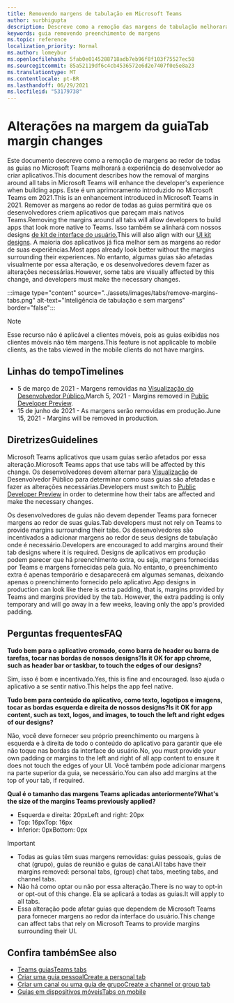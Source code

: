 ```yaml
---
title: Removendo margens de tabulação em Microsoft Teams
author: surbhigupta
description: Descreve como a remoção das margens de tabulação melhorará a experiência do desenvolvedor.
keywords: guia removendo preenchimento de margens
ms.topic: reference
localization_priority: Normal
ms.author: lomeybur
ms.openlocfilehash: 5fab0e0145288718adb7eb96f8f103f75527ec58
ms.sourcegitcommit: 85a52119df6c4cb4536572e6d2e7407f0e5e8a23
ms.translationtype: MT
ms.contentlocale: pt-BR
ms.lasthandoff: 06/29/2021
ms.locfileid: "53179738"
---
```

# <a name="tab-margin-changes"></a><span data-ttu-id="0082f-104">Alterações na margem da guia</span><span class="sxs-lookup"><span data-stu-id="0082f-104">Tab margin changes</span></span>

<span data-ttu-id="0082f-105">Este documento descreve como a remoção de margens ao redor de todas as guias no Microsoft Teams melhorará a experiência do desenvolvedor ao criar aplicativos.</span><span class="sxs-lookup"><span data-stu-id="0082f-105">This document describes how the removal of margins around all tabs in Microsoft Teams will enhance the developer's experience when building apps.</span></span> <span data-ttu-id="0082f-106">Este é um aprimoramento introduzido no Microsoft Teams em 2021.</span><span class="sxs-lookup"><span data-stu-id="0082f-106">This is an enhancement introduced in Microsoft Teams in 2021.</span></span>
<span data-ttu-id="0082f-107">Remover as margens ao redor de todas as guias permitirá que os desenvolvedores criem aplicativos que pareçam mais nativos Teams.</span><span class="sxs-lookup"><span data-stu-id="0082f-107">Removing the margins around all tabs will allow developers to build apps that look more native to Teams.</span></span> <span data-ttu-id="0082f-108">Isso também se alinhará com nossos designs [de kit de interface do usuário.](~/tabs/design/tabs.md)</span><span class="sxs-lookup"><span data-stu-id="0082f-108">This will also align with our [UI kit designs](~/tabs/design/tabs.md).</span></span> <span data-ttu-id="0082f-109">A maioria dos aplicativos já fica melhor sem as margens ao redor de suas experiências.</span><span class="sxs-lookup"><span data-stu-id="0082f-109">Most apps already look better without the margins surrounding their experiences.</span></span> <span data-ttu-id="0082f-110">No entanto, algumas guias são afetadas visualmente por essa alteração, e os desenvolvedores devem fazer as alterações necessárias.</span><span class="sxs-lookup"><span data-stu-id="0082f-110">However, some tabs are visually affected by this change, and developers must make the necessary changes.</span></span>

:::image type="content" source="../assets/images/tabs/remove-margins-tabs.png" alt-text="Inteligência de tabulação e sem margens" border="false":::

> [!NOTE]
> <span data-ttu-id="0082f-112">Esse recurso não é aplicável a clientes móveis, pois as guias exibidas nos clientes móveis não têm margens.</span><span class="sxs-lookup"><span data-stu-id="0082f-112">This feature is not applicable to mobile clients, as the tabs viewed in the mobile clients do not have margins.</span></span> 

## <a name="timelines"></a><span data-ttu-id="0082f-113">Linhas do tempo</span><span class="sxs-lookup"><span data-stu-id="0082f-113">Timelines</span></span>

* <span data-ttu-id="0082f-114">5 de março de 2021 - Margens removidas na [Visualização do Desenvolvedor Público.](~/resources/dev-preview/developer-preview-intro.md)</span><span class="sxs-lookup"><span data-stu-id="0082f-114">March 5, 2021 - Margins removed in [Public Developer Preview](~/resources/dev-preview/developer-preview-intro.md).</span></span>
* <span data-ttu-id="0082f-115">15 de junho de 2021 - As margens serão removidas em produção.</span><span class="sxs-lookup"><span data-stu-id="0082f-115">June 15, 2021 - Margins will be removed in production.</span></span>

## <a name="guidelines"></a><span data-ttu-id="0082f-116">Diretrizes</span><span class="sxs-lookup"><span data-stu-id="0082f-116">Guidelines</span></span>

<span data-ttu-id="0082f-117">Microsoft Teams aplicativos que usam guias serão afetados por essa alteração.</span><span class="sxs-lookup"><span data-stu-id="0082f-117">Microsoft Teams apps that use tabs will be affected by this change.</span></span> <span data-ttu-id="0082f-118">Os desenvolvedores devem alternar para [Visualização](~/resources/dev-preview/developer-preview-intro.md) de Desenvolvedor Público para determinar como suas guias são afetadas e fazer as alterações necessárias.</span><span class="sxs-lookup"><span data-stu-id="0082f-118">Developers must switch to [Public Developer Preview](~/resources/dev-preview/developer-preview-intro.md) in order to determine how their tabs are affected and make the necessary changes.</span></span>

<span data-ttu-id="0082f-119">Os desenvolvedores de guias não devem depender Teams para fornecer margens ao redor de suas guias.</span><span class="sxs-lookup"><span data-stu-id="0082f-119">Tab developers must not rely on Teams to provide margins surrounding their tabs.</span></span> <span data-ttu-id="0082f-120">Os desenvolvedores são incentivados a adicionar margens ao redor de seus designs de tabulação onde é necessário.</span><span class="sxs-lookup"><span data-stu-id="0082f-120">Developers are encouraged to add margins around their tab designs where it is required.</span></span> <span data-ttu-id="0082f-121">Designs de aplicativos em produção podem parecer que há preenchimento extra, ou seja, margens fornecidas por Teams e margens fornecidas pela guia. No entanto, o preenchimento extra é apenas temporário e desaparecerá em algumas semanas, deixando apenas o preenchimento fornecido pelo aplicativo.</span><span class="sxs-lookup"><span data-stu-id="0082f-121">App designs in production can look like there is extra padding, that is, margins provided by Teams and margins provided by the tab. However, the extra padding is only temporary and will go away in a few weeks, leaving only the app's provided padding.</span></span>

## <a name="faq"></a><span data-ttu-id="0082f-122">Perguntas frequentes</span><span class="sxs-lookup"><span data-stu-id="0082f-122">FAQ</span></span>

<span data-ttu-id="0082f-123">**Tudo bem para o aplicativo cromado, como barra de header ou barra de tarefas, tocar nas bordas de nossos designs?**</span><span class="sxs-lookup"><span data-stu-id="0082f-123">**Is it OK for app chrome, such as header bar or taskbar, to touch the edges of our designs?**</span></span>

<span data-ttu-id="0082f-124">Sim, isso é bom e incentivado.</span><span class="sxs-lookup"><span data-stu-id="0082f-124">Yes, this is fine and encouraged.</span></span> <span data-ttu-id="0082f-125">Isso ajuda o aplicativo a se sentir nativo.</span><span class="sxs-lookup"><span data-stu-id="0082f-125">This helps the app feel native.</span></span>

<span data-ttu-id="0082f-126">**Tudo bem para conteúdo do aplicativo, como texto, logotipos e imagens, tocar as bordas esquerda e direita de nossos designs?**</span><span class="sxs-lookup"><span data-stu-id="0082f-126">**Is it OK for app content, such as text, logos, and images, to touch the left and right edges of our designs?**</span></span>

<span data-ttu-id="0082f-127">Não, você deve fornecer seu próprio preenchimento ou margens à esquerda e à direita de todo o conteúdo do aplicativo para garantir que ele não toque nas bordas da interface do usuário.</span><span class="sxs-lookup"><span data-stu-id="0082f-127">No, you must provide your own padding or margins to the left and right of all app content to ensure it does not touch the edges of your UI.</span></span> <span data-ttu-id="0082f-128">Você também pode adicionar margens na parte superior da guia, se necessário.</span><span class="sxs-lookup"><span data-stu-id="0082f-128">You can also add margins at the top of your tab, if required.</span></span>

<span data-ttu-id="0082f-129">**Qual é o tamanho das margens Teams aplicadas anteriormente?**</span><span class="sxs-lookup"><span data-stu-id="0082f-129">**What's the size of the margins Teams previously applied?**</span></span>

* <span data-ttu-id="0082f-130">Esquerda e direita: 20px</span><span class="sxs-lookup"><span data-stu-id="0082f-130">Left and right: 20px</span></span>
* <span data-ttu-id="0082f-131">Top: 16px</span><span class="sxs-lookup"><span data-stu-id="0082f-131">Top: 16px</span></span>
* <span data-ttu-id="0082f-132">Inferior: 0px</span><span class="sxs-lookup"><span data-stu-id="0082f-132">Bottom: 0px</span></span>

> [!IMPORTANT]
> * <span data-ttu-id="0082f-133">Todas as guias têm suas margens removidas: guias pessoais, guias de chat (grupo), guias de reunião e guias de canal.</span><span class="sxs-lookup"><span data-stu-id="0082f-133">All tabs have their margins removed: personal tabs, (group) chat tabs, meeting tabs, and channel tabs.</span></span>
> * <span data-ttu-id="0082f-134">Não há como optar ou não por essa alteração.</span><span class="sxs-lookup"><span data-stu-id="0082f-134">There is no way to opt-in or opt-out of this change.</span></span> <span data-ttu-id="0082f-135">Ela se aplicará a todas as guias.</span><span class="sxs-lookup"><span data-stu-id="0082f-135">It will apply to all tabs.</span></span>
> * <span data-ttu-id="0082f-136">Essa alteração pode afetar guias que dependem de Microsoft Teams para fornecer margens ao redor da interface do usuário.</span><span class="sxs-lookup"><span data-stu-id="0082f-136">This change can affect tabs that rely on Microsoft Teams to provide margins surrounding their UI.</span></span>

## <a name="see-also"></a><span data-ttu-id="0082f-137">Confira também</span><span class="sxs-lookup"><span data-stu-id="0082f-137">See also</span></span>

* [<span data-ttu-id="0082f-138">Teams guias</span><span class="sxs-lookup"><span data-stu-id="0082f-138">Teams tabs</span></span>](~/tabs/what-are-tabs.md)
* [<span data-ttu-id="0082f-139">Criar uma guia pessoal</span><span class="sxs-lookup"><span data-stu-id="0082f-139">Create a personal tab</span></span>](~/tabs/how-to/create-personal-tab.md)
* [<span data-ttu-id="0082f-140">Criar um canal ou uma guia de grupo</span><span class="sxs-lookup"><span data-stu-id="0082f-140">Create a channel or group tab</span></span>](~/tabs/how-to/create-channel-group-tab.md)
* [<span data-ttu-id="0082f-141">Guias em dispositivos móveis</span><span class="sxs-lookup"><span data-stu-id="0082f-141">Tabs on mobile</span></span>](~/tabs/design/tabs-mobile.md)
